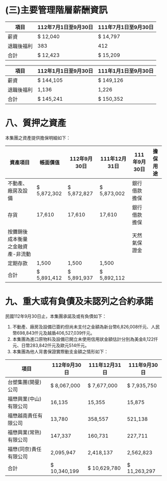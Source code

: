 # (三)主要管理階層薪酬資訊

|項目|112年7月1日至9月30日|111年7月1日至9月30日|
|---|---|---|
|薪資|$ 12,040|$ 14,797|
|退職後福利|383|412|
|合計|$ 12,423|$ 15,209|

|項目|112年1月1日至9月30日|111年1月1日至9月30日|
|---|---|---|
|薪資|$ 144,105|$ 149,126|
|退職後福利|1,136|1,226|
|合計|$ 145,241|$ 150,352|

# 八、質押之資產

本集團之資產提供擔保明細如下：

|資產項目|帳面價值|112年9月30日|111年12月31日|111年9月30日|擔保用途|
|---|---|---|---|---|---|
|不動產、廠房及設備|$ 5,872,302|$ 5,872,827|$ 5,873,002|銀行借款擔保| |
|存貨|17,610|17,610|17,610|銀行借款擔保| |
|按攤銷後成本衡量之金融資產-非流動| | | |天然氣保證金| |
|定期存款|1,500|1,500|1,500| | |
|合計|$ 5,891,412|$ 5,891,937|$ 5,892,112| | |

# 九、重大或有負債及未認列之合約承諾

民國112年9月30日止，本集團承諾及或有負債如下：

1. 不動產、廠房及設備已簽約但尚未支付之金額為新台幣6,826,008仟元、人民幣698,843仟元及越盾406,527,039仟元。
2. 本集團為進口原物料及設備已開立未使用信用狀金額估計分別為美金8,122仟元、日幣283,842仟元及歐元514仟元。
3. 本集團為他人背書保證實際動支金額之情形如下：

|項目|112年9月30日|111年12月31日|111年9月30日|
|---|---|---|---|
|台塑集團(開曼)公司|$ 8,067,000|$ 7,677,000|$ 7,935,750|
|福懋興業(中山)有限公司|16,135|15,355|15,875|
|福懋越南責任有限公司|13,780|358,557|521,138|
|福懋興業(常熟)有限公司|147,337|160,731|227,711|
|福懋(同奈)責任有限公司|2,095,947|2,418,137|2,562,823|
|合計|$ 10,340,199|$ 10,629,780|$ 11,263,297|